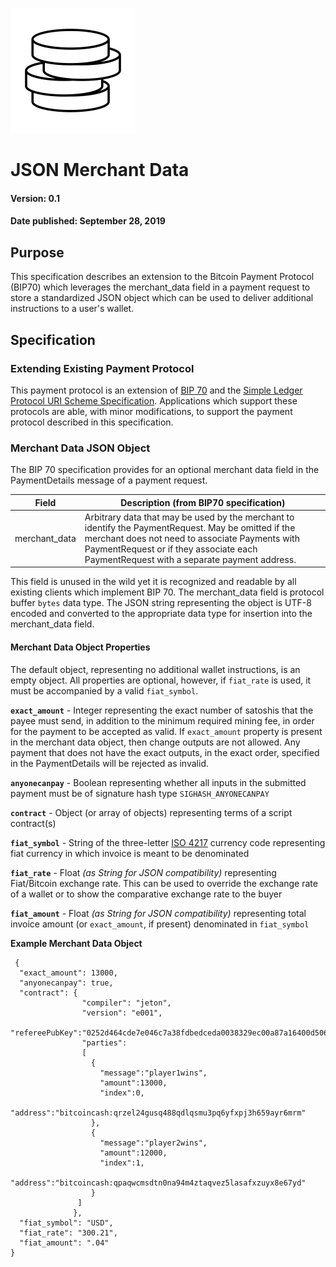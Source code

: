 ![Jeton](images/logo-200.png)

# JSON Merchant Data

#### Version: 0.1
#### Date published: September 28, 2019

## Purpose

This specification describes an extension to the Bitcoin Payment Protocol (BIP70) which leverages the merchant_data field in a payment request to store a standardized JSON object which can be used to deliver additional instructions to a user's wallet.

## Specification

### Extending Existing Payment Protocol

This payment protocol is an extension of [BIP 70](https://github.com/bitcoin/bips/blob/master/bip-0070.mediawiki) and the [Simple Ledger Protocol URI Scheme Specification](https://github.com/simpleledger/slp-specifications/blob/token-documents/slp-uri-scheme.md). Applications which support these protocols are able, with minor modifications, to support the payment protocol described in this specification.

### Merchant Data JSON Object

The BIP 70 specification provides for an optional merchant data field in the PaymentDetails message of a payment request.

| Field  | Description (from BIP70 specification)                                 |
| ------------ | ------------------------------------------|
| merchant_data | Arbitrary data that may be used by the merchant to identify the PaymentRequest. May be omitted if the merchant does not need to associate Payments with PaymentRequest or if they associate each PaymentRequest with a separate payment address. |

This field is unused in the wild yet it is recognized and readable by all existing clients which implement BIP 70. The merchant_data field is protocol buffer ``bytes`` data type. The JSON string representing the object is UTF-8 encoded and converted to the appropriate data type for insertion into the merchant_data field.

#### Merchant Data Object Properties

The default object, representing no additional wallet instructions, is an empty object. All properties are optional, however, if ``fiat_rate`` is used, it must be accompanied by a valid ``fiat_symbol``.

**``exact_amount``** - Integer representing the exact number of satoshis that the payee must send, in addition to the minimum required mining fee, in order for the payment to be accepted as valid. If ``exact_amount`` property is present in the merchant data object, then change outputs are not allowed. Any payment that does not have the exact outputs, in the exact order, specified in the PaymentDetails will be rejected as invalid.

**``anyonecanpay``** - Boolean representing whether all inputs in the submitted payment must be of signature hash type ``SIGHASH_ANYONECANPAY``

**``contract``** - Object (or array of objects) representing terms of a script contract(s)

**``fiat_symbol``** - String of the three-letter [ISO 4217](https://www.iso.org/iso-4217-currency-codes.html) currency code representing fiat currency in which invoice is meant to be denominated

**``fiat_rate``** - Float *(as String for JSON compatibility)* representing Fiat/Bitcoin exchange rate. This can be used to override the exchange rate of a wallet or to show the comparative exchange rate to the buyer

**``fiat_amount``** - Float *(as String for JSON compatibility)* representing total invoice amount (or ``exact_amount``, if present) denominated in ``fiat_symbol``


**Example Merchant Data Object**
```
 {
  "exact_amount": 13000,
  "anyonecanpay": true,
  "contract": {
                "compiler": "jeton",
                "version": "e001",
                "refereePubKey":"0252d464cde7e046c7a38fdbedceda0038329ec00a87a16400d506c1806a53603d",
                "parties": 
                [
                  {
                    "message":"player1wins",
                    "amount":13000,
                    "index":0,
                    "address":"bitcoincash:qrzel24gusq488qdlqsmu3pq6yfxpj3h659ayr6mrm"
                  },
                  {
                    "message":"player2wins",
                    "amount":12000,
                    "index":1,
                  "address":"bitcoincash:qpaqwcmsdtn0na94m4ztaqvez5lasafxzuyx8e67yd"
                  }
               ]
              },
  "fiat_symbol": "USD",
  "fiat_rate": "300.21",
  "fiat_amount": ".04"
}
```
